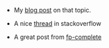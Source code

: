 - My [blog post](https://lironhazan.medium.com/designing-an-opinionated-functional-api-typescript-e7e89e8ab338) on that topic.

- A nice [thread](https://stackoverflow.com/questions/48111558/functional-programming-how-to-handle-exceptions-in-functional-programming-or-wh) in stackoverflow
- A great post from [fp-complete](https://www.fpcomplete.com/blog/error-handling-is-hard/)
